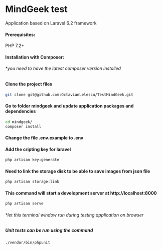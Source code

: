 # MindGeek test

Application based on Laravel 6.2 framework

#### Prerequisites:

PHP 7.2+

#### Installation with Composer:
###### *you need to have the latest composer version installed

#### Clone the project files
```bash
git clone git@github.com:OctavianLelescu/TestMindGeek.git
```

#### Go to folder mindgeek and update application packages and dependencies
```bash
cd mindgeek/
composer install
```
#### Change the file .env.example to .env

#### Add the cripting key for laravel
```bash
php artisan key:generate
```

#### Need to link the storage disk to be able to save images from json file
```bash
php artisan storage:link
```

#### This command will start a development server at http://localhost:8000
```bash
php artisan serve
```
###### *let this terminal window run during testing application on browser

##### Unit tests can be run using the command
```bash
./vendor/bin/phpunit
```
